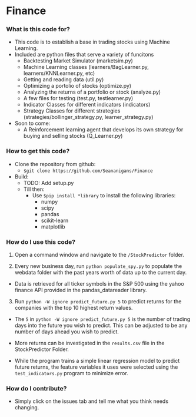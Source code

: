 # Finance
### What is this code for?
* This code is to establish a base in trading stocks using Machine Learning.
* Included are python files that serve a variety of funcitons
    * Backtesting Market Simulator (marketsim.py)
    * Machine Learning classes (learners/BagLearner.py, learners/KNNLearner.py, etc)
    * Getting and reading data (util.py)
    * Optimizing a portolio of stocks (optimize.py)
    * Analyzing the returns of a portfolio or stock (analyze.py)
    * A few files for testing (test.py, testlearner.py)
    * Indicator Classes for different indicators (indicators)
    * Strategy Classes for different strategies (strategies/bollinger_strategy.py, learner_strategy.py)
* Soon to come:
    * A Reinforcement learning agent that develops its own strategy for buying and selling stocks (Q_Learner.py)

### How to get this code?
* Clone the repository from github:
   * `$git clone https://github.com/Seananigans/Finance`
* Build:
   * TODO: Add setup.py
   * Till then:
      * Use `$pip install *library` to install the following libraries:
         * numpy
         * scipy
         * pandas
         * scikit-learn
         * matplotlib

### How do I use this code?

1) Open a command window and navigate to the `/StockPredictor` folder.

2) Every new business day, run `python populate_spy.py` to populate the webdata folder with the past years worth of data up to the current day.

* Data is retrieved for all ticker symbols in the S&P 500 using the yahoo finance API provided in the pandas\_datareader library.

3) Run `python -W ignore predict_future.py 5` to predict returns for the companies with the top 10 highest return values.

* The `5` in `python -W ignore predict_future.py 5` is the number of trading days into the future you wish to predict. This can be adjusted to be any number of days ahead you wish to predict.

* More returns can be investigated in the `results.csv` file in the StockPredictor Folder.

* While the program trains a simple linear regression model to predict future returns, the feature variables it uses were selected using the `test_indicators.py` program to minimize error.

### How do I contribute?
* Simply click on the issues tab and tell me what you think needs changing.
